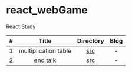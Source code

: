 # react_webGame

React Study

|  #  |        Title         |                                     Directory                                      | Blog |
| :-: | :------------------: | :--------------------------------------------------------------------------------: | :--: |
|  1  | multiplication table | [src](https://github.com/sungwooHa/react_webGame/tree/main/1.multiplication_table) |  -   |
|  2  |       end talk       |       [src](https://github.com/sungwooHa/react_webGame/tree/main/2.end_talk)       |  -   |
